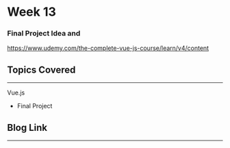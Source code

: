 # Week 13
### Final Project Idea and
https://www.udemy.com/the-complete-vue-js-course/learn/v4/content


## Topics Covered 
---
Vue.js
  - Final Project

## Blog Link
---
